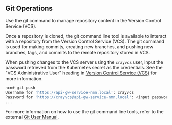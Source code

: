 ## Git Operations

Use the git command to manage repository content in the Version Control Service \(VCS\).

Once a repository is cloned, the git command line tool is available to interact with a repository from the Version Control Service \(VCS\). The git command is used for making commits, creating new branches, and pushing new branches, tags, and commits to the remote repository stored in VCS.

When pushing changes to the VCS server using the `crayvcs` user, input the password retrieved from the Kubernetes secret as the credentials. See the "VCS Administrative User" heading in [Version Control Service \(VCS\)](Version_Control_Service_VCS.md) for more information.

```bash
ncn# git push
Username for 'https://api-gw-service-nmn.local': crayvcs
Password for 'https://crayvcs@api-gw-service-nmn.local': <input password here>
...
```

For more information on how to use the git command line tools, refer to the external [Git User Manual](https://git-scm.com/docs/user-manual.html).
